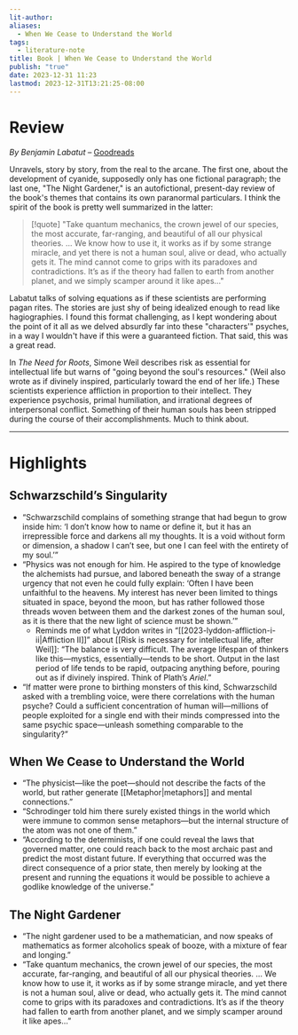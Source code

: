 ```yaml
---
lit-author: 
aliases:
  - When We Cease to Understand the World
tags:
  - literature-note
title: Book | When We Cease to Understand the World
publish: "true"
date: 2023-12-31 11:23
lastmod: 2023-12-31T13:21:25-08:00
---
```

# Review

*By Benjamin Labatut* – [Goodreads](https://www.goodreads.com/review/show/5777546972) 

Unravels, story by story, from the real to the arcane. The first one, about the development of cyanide, supposedly only has one fictional paragraph; the last one, "The Night Gardener," is an autofictional, present-day review of the book's themes that contains its own paranormal particulars. I think the spirit of the book is pretty well summarized in the latter:  

> [!quote]
> "Take quantum mechanics, the crown jewel of our species, the most accurate, far-ranging, and beautiful of all our physical theories. … We know how to use it, it works as if by some strange miracle, and yet there is not a human soul, alive or dead, who actually gets it. The mind cannot come to grips with its paradoxes and contradictions. It’s as if the theory had fallen to earth from another planet, and we simply scamper around it like apes…"

Labatut talks of solving equations as if these scientists are performing pagan rites. The stories are just shy of being idealized enough to read like hagiographies. I found this format challenging, as I kept wondering about the point of it all as we delved absurdly far into these "characters'" psyches, in a way I wouldn't have if this were a guaranteed fiction. That said, this was a great read.  
  
In _The Need for Roots_, Simone Weil describes risk as essential for intellectual life but warns of "going beyond the soul's resources." (Weil also wrote as if divinely inspired, particularly toward the end of her life.) These scientists experience affliction in proportion to their intellect. They experience psychosis, primal humiliation, and irrational degrees of interpersonal conflict. Something of their human souls has been stripped during the course of their accomplishments. Much to think about.

---
# Highlights

## Schwarzschild’s Singularity

- “Schwarzschild complains of something strange that had begun to grow inside him: ‘I don’t know how to name or define it, but it has an irrepressible force and darkens all my thoughts. It is a void without form or dimension, a shadow I can’t see, but one I can feel with the entirety of my soul.’”
- “Physics was not enough for him. He aspired to the type of knowledge the alchemists had pursue, and labored beneath the sway of a strange urgency that not even he could fully explain: ‘Often I have been unfaithful to the heavens. My interest has never been limited to things situated in space, beyond the moon, but has rather followed those threads woven between them and the darkest zones of the human soul, as it is there that the new light of science must be shown.’”
	- Reminds me of what Lyddon writes in “[[2023-lyddon-affliction-i-ii|Affliction II]]” about [[Risk is necessary for intellectual life, after Weil]]: “The balance is very difficult. The average lifespan of thinkers like this—mystics, essentially—tends to be short. Output in the last period of life tends to be rapid, outpacing anything before, pouring out as if divinely inspired. Think of Plath’s *Ariel*.”
- “If matter were prone to birthing monsters of this kind, Schwarzschild asked with a trembling voice, were there correlations with the human psyche? Could a sufficient concentration of human will—millions of people exploited for a single end with their minds compressed into the same psychic space—unleash something comparable to the singularity?”

## When We Cease to Understand the World
- “The physicist—like the poet—should not describe the facts of the world, but rather generate [[Metaphor|metaphors]] and mental connections.”
- “Schrodinger told him there surely existed things in the world which were immune to common sense metaphors—but the internal structure of the atom was not one of them.”
- “According to the determinists, if one could reveal the laws that governed matter, one could reach back to the most archaic past and predict the most distant future. If everything that occurred was the direct consequence of a prior state, then merely by looking at the present and running the equations it would be possible to achieve a godlike knowledge of the universe.”

## The Night Gardener
- “The night gardener used to be a mathematician, and now speaks of mathematics as former alcoholics speak of booze, with a mixture of fear and longing.”
- “Take quantum mechanics, the crown jewel of our species, the most accurate, far-ranging, and beautiful of all our physical theories. … We know how to use it, it works as if by some strange miracle, and yet there is not a human soul, alive or dead, who actually gets it. The mind cannot come to grips with its paradoxes and contradictions. It’s as if the theory had fallen to earth from another planet, and we simply scamper around it like apes…”